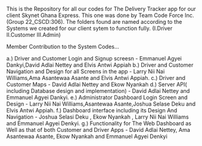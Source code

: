 This is the Repository for all our codes for The Delivery Tracker app for our client Skynet Ghana Express.
This one was done by Team Code Force Inc.(Group 22_CSCD:306).
The folders found are named according to the Systems we created for our client sytem to function fully.
(I.Driver
II.Customer
III.Admin)

Member Contribution to the System Codes...

a.) Driver and Customer Login and Signup screesn - Emmanuel Agyei Dankyi,David Adlai Nettey and Elvis Antwi Appiah
b.) Driver and Customer Navigation and Design for all Screens in the app -  Larry Nii Nai Williams,Ama Asantewaa Asante and Elvis Antwi Appiah.
c.) Driver and Customer Maps - David Adlai Nettey and Ekow Nyankah
d.) Server API( including Database design and implementation) - David Adlai Nettey and Emmanuel Agyei Dankyi.
e.) Administrator Dashboard Login Screen and Design - Larry Nii Nai Williams,Asantewaa Asante,Joshua Selase Deku and Elvis Antwi Appiah.
f.) Dashboard interface including its Design And Navigation - Joshua Selasi Deku , Ekow Nyankah , Larry Nii Nai Williams and Emmanuel Agyei Denkyi.
g.) Functionality for The Web Dashboard as Well as that of both Customer and Driver Apps - David Adlai Nettey, Ama Asantewaa Asante, Ekow Nyankah and Emmanuel Agyei Denkyi
